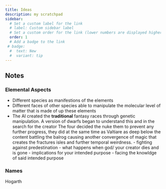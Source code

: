 ```yaml
---
title: Ideas
description: my scratchpad
sidebar:
  # Set a custom label for the link
  # label: Custom sidebar label
  # Set a custom order for the link (lower numbers are displayed higher up)
  order: 1
  # Add a badge to the link
 # badge:
  #  text: New
  #  variant: tip
---
```

## Notes
### Elemental Aspects
* Different species as manifestions of the elements
* Different faces of other species able to manipulate the molecular level of matter that is made of up these elements
* The AI created the **traditional** fantasy races through genetic manipulation. A version of dwarfs began to understand this and in the search for the creator The four decided the nuke them to prevent any further progress, they did at the same time as Valtiare as deep below the content battling the balrog causing another convergence of magic that creates the fractures isles and further temporal weirdness. - fighting against predestination - what happens when god/ your creator dies and is gone - implications for your intended purpose - facing the knowldge of said intended purpose

### Names
Hogarth

